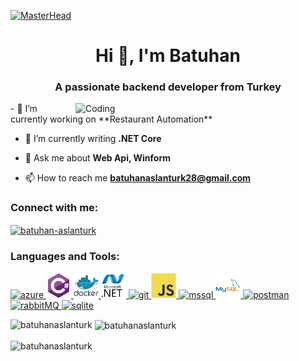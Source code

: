 [![MasterHead](https://media.giphy.com/media/qgQUggAC3Pfv687qPC/giphy.gif)](http://batuhanaslanturk.online)
<h1 align="center">Hi 👋, I'm Batuhan</h1>
<h3 align="center">A passionate backend developer from Turkey</h3>
<img align="right" alt="Coding" width="400" src ="https://media.giphy.com/media/xUA7bdpLxQhsSQdyog/giphy.gif">
- 🔭 I’m currently working on **Restaurant Automation**

- 🌱 I’m currently writing **.NET Core**

- 💬 Ask me about **Web Api, Winform**

- 📫 How to reach me **batuhanaslanturk28@gmail.com**

<h3 align="left">Connect with me:</h3>
<p align="left">
<a href="https://linkedin.com/in/batuhan-aslanturk" target="blank"><img align="center" src="https://raw.githubusercontent.com/rahuldkjain/github-profile-readme-generator/master/src/images/icons/Social/linked-in-alt.svg" alt="batuhan-aslanturk" height="30" width="40" /></a>
</p>

<h3 align="left">Languages and Tools:</h3>
<p align="left"> <a href="https://azure.microsoft.com/en-in/" target="_blank" rel="noreferrer"> <img src="https://www.vectorlogo.zone/logos/microsoft_azure/microsoft_azure-icon.svg" alt="azure" width="40" height="40"/> </a> <a href="https://www.w3schools.com/cs/" target="_blank" rel="noreferrer"> <img src="https://raw.githubusercontent.com/devicons/devicon/master/icons/csharp/csharp-original.svg" alt="csharp" width="40" height="40"/> </a> <a href="https://www.docker.com/" target="_blank" rel="noreferrer"> <img src="https://raw.githubusercontent.com/devicons/devicon/master/icons/docker/docker-original-wordmark.svg" alt="docker" width="40" height="40"/> </a> <a href="https://dotnet.microsoft.com/" target="_blank" rel="noreferrer"> <img src="https://raw.githubusercontent.com/devicons/devicon/master/icons/dot-net/dot-net-original-wordmark.svg" alt="dotnet" width="40" height="40"/> </a> <a href="https://git-scm.com/" target="_blank" rel="noreferrer"> <img src="https://www.vectorlogo.zone/logos/git-scm/git-scm-icon.svg" alt="git" width="40" height="40"/> </a> <a href="https://developer.mozilla.org/en-US/docs/Web/JavaScript" target="_blank" rel="noreferrer"> <img src="https://raw.githubusercontent.com/devicons/devicon/master/icons/javascript/javascript-original.svg" alt="javascript" width="40" height="40"/> </a> <a href="https://www.microsoft.com/en-us/sql-server" target="_blank" rel="noreferrer"> <img src="https://www.svgrepo.com/show/303229/microsoft-sql-server-logo.svg" alt="mssql" width="40" height="40"/> </a> <a href="https://www.mysql.com/" target="_blank" rel="noreferrer"> <img src="https://raw.githubusercontent.com/devicons/devicon/master/icons/mysql/mysql-original-wordmark.svg" alt="mysql" width="40" height="40"/> </a> <a href="https://postman.com" target="_blank" rel="noreferrer"> <img src="https://www.vectorlogo.zone/logos/getpostman/getpostman-icon.svg" alt="postman" width="40" height="40"/> </a> <a href="https://www.rabbitmq.com" target="_blank" rel="noreferrer"> <img src="https://www.vectorlogo.zone/logos/rabbitmq/rabbitmq-icon.svg" alt="rabbitMQ" width="40" height="40"/> </a> <a href="https://www.sqlite.org/" target="_blank" rel="noreferrer"> <img src="https://www.vectorlogo.zone/logos/sqlite/sqlite-icon.svg" alt="sqlite" width="40" height="40"/> </a> </p>

<p><img align="left" src="https://github-readme-stats.vercel.app/api/top-langs?username=batuhanaslanturk&show_icons=true&locale=en&layout=compact" alt="batuhanaslanturk" /></p>

<p>&nbsp;<img align="center" src="https://github-readme-stats.vercel.app/api?username=batuhanaslanturk&show_icons=true&locale=en" alt="batuhanaslanturk" /></p>

<p><img align="center" src="https://github-readme-streak-stats.herokuapp.com/?user=batuhanaslanturk&" alt="batuhanaslanturk" /></p>
